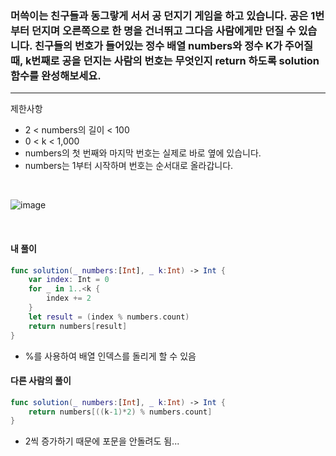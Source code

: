 ### 머쓱이는 친구들과 동그랗게 서서 공 던지기 게임을 하고 있습니다. 공은 1번부터 던지며 오른쪽으로 한 명을 건너뛰고 그다음 사람에게만 던질 수 있습니다. 친구들의 번호가 들어있는 정수 배열 numbers와 정수 K가 주어질 때, k번째로 공을 던지는 사람의 번호는 무엇인지 return 하도록 solution 함수를 완성해보세요.
<hr>

제한사항
- 2 < numbers의 길이 < 100
- 0 < k < 1,000
- numbers의 첫 번째와 마지막 번호는 실제로 바로 옆에 있습니다.
- numbers는 1부터 시작하며 번호는 순서대로 올라갑니다.
<br>

![image](https://github.com/user-attachments/assets/bf84831d-36a8-4e2d-a7d6-17abc35ce2bd)

<br>

#### 내 풀이
```Swift
func solution(_ numbers:[Int], _ k:Int) -> Int {
    var index: Int = 0
    for _ in 1..<k {
        index += 2
    }
    let result = (index % numbers.count)
    return numbers[result]
}
```
- %를 사용하여 배열 인덱스를 돌리게 할 수 있음


#### 다른 사람의 풀이
```Swift
func solution(_ numbers:[Int], _ k:Int) -> Int {
    return numbers[((k-1)*2) % numbers.count]
}
```
- 2씩 증가하기 때문에 포문을 안돌려도 됨...
